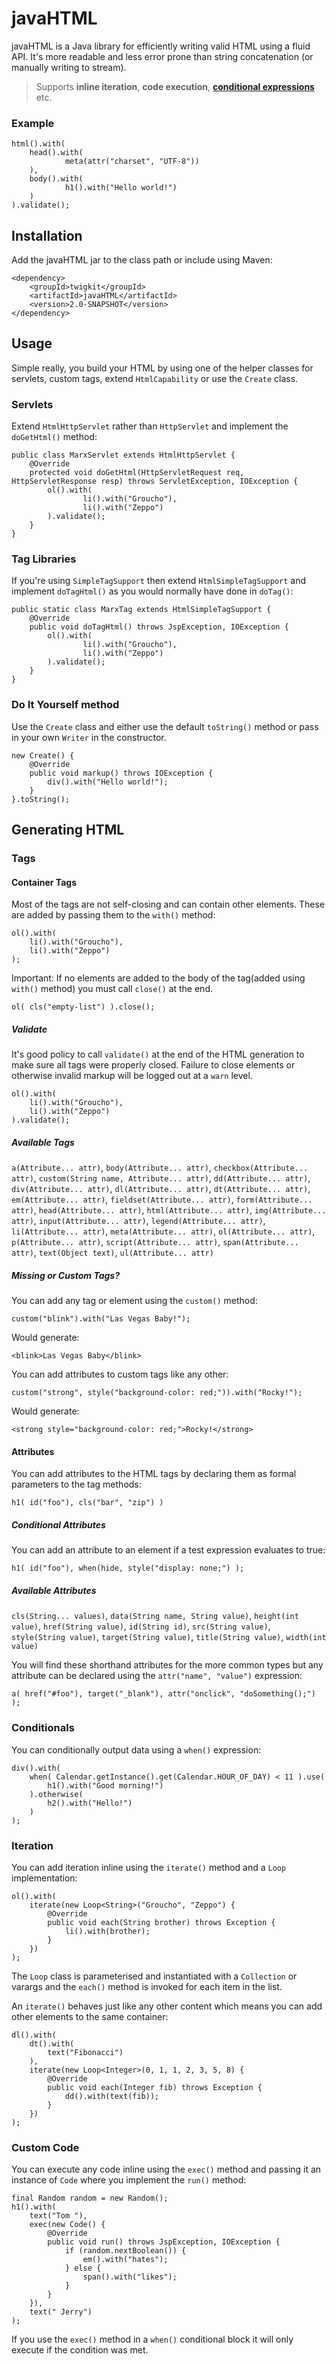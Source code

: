 # javaHTML
javaHTML is a Java library for efficiently writing valid HTML using a fluid API. It's more readable and less error prone than string concatenation (or manually writing to stream).

>Supports **inline iteration**, **code execution**, [**conditional expressions**](#conditionals) etc.

### Example

	html().with(
	    head().with(
	            meta(attr("charset", "UTF-8"))
	    ),
	    body().with(
	            h1().with("Hello world!")
	    )
	).validate();
	
## Installation
Add the javaHTML jar to the class path or include using Maven:

	<dependency>
		<groupId>twigkit</groupId>
	    <artifactId>javaHTML</artifactId>
	    <version>2.0-SNAPSHOT</version>
	</dependency>

## Usage
Simple really, you build your HTML by using one of the helper classes for servlets, custom tags, extend `HtmlCapability` or use the `Create` class.
	
### Servlets
Extend `HtmlHttpServlet` rather than `HttpServlet` and implement the `doGetHtml()` method:
	
	public class MarxServlet extends HtmlHttpServlet {
	    @Override
	    protected void doGetHtml(HttpServletRequest req, HttpServletResponse resp) throws ServletException, IOException {
	        ol().with(
	                li().with("Groucho"),
	                li().with("Zeppo")
	        ).validate();
	    }
	}

### Tag Libraries
If you're using `SimpleTagSupport` then extend `HtmlSimpleTagSupport` and implement `doTagHtml()` as you would normally have done in `doTag()`:

	public static class MarxTag extends HtmlSimpleTagSupport {
	    @Override
	    public void doTagHtml() throws JspException, IOException {
	        ol().with(
	                li().with("Groucho"),
	                li().with("Zeppo")
	        ).validate();
	    }
	}
	
### Do It Yourself method
Use the `Create` class and either use the default `toString()` method or pass in your own `Writer` in the constructor.

	new Create() {
    	@Override
	    public void markup() throws IOException {
        	div().with("Hello world!");
    	}
	}.toString();
	
## Generating HTML

### Tags

#### Container Tags
Most of the tags are not self-closing and can contain other elements. These are added by passing them to the `with()` method:

	ol().with(
		li().with("Groucho"),
		li().with("Zeppo")
	);
	
Important: If no elements are added to the body of the tag(added using `with()` method) you must call `close()` at the end.

	ol( cls("empty-list") ).close();

##### Validate
It's good policy to call `validate()` at the end of the HTML generation to make sure all tags were properly closed. Failure to close elements or otherwise invalid markup will be logged out at a `warn` level.

	ol().with(
		li().with("Groucho"),
		li().with("Zeppo")
	).validate();

##### Available Tags
`a(Attribute... attr)`, `body(Attribute... attr)`, `checkbox(Attribute... attr)`, `custom(String name, Attribute... attr)`, `dd(Attribute... attr)`, `div(Attribute... attr)`, `dl(Attribute... attr)`, `dt(Attribute... attr)`, `em(Attribute... attr)`, `fieldset(Attribute... attr)`, `form(Attribute... attr)`, `head(Attribute... attr)`, `html(Attribute... attr)`, `img(Attribute... attr)`, `input(Attribute... attr)`, `legend(Attribute... attr)`, `li(Attribute... attr)`, `meta(Attribute... attr)`, `ol(Attribute... attr)`, `p(Attribute... attr)`, `script(Attribute... attr)`, `span(Attribute... attr)`, `text(Object text)`, `ul(Attribute... attr)`

##### Missing or Custom Tags?
You can add any tag or element using the `custom()` method:

	custom("blink").with("Las Vegas Baby!");

Would generate:
	
`<blink>Las Vegas Baby</blink>`
	
You can add attributes to custom tags like any other:

	custom("strong", style("background-color: red;")).with("Rocky!");
	
Would generate:

`<strong style="background-color: red;">Rocky!</strong>`
	
#### Attributes
You can add attributes to the HTML tags by declaring them as formal parameters to the tag methods:

	h1( id("foo"), cls("bar", "zip") )
	
##### Conditional Attributes
You can add an attribute to an element if a test expression evaluates to true:

	h1( id("foo"), when(hide, style("display: none;") );
	
##### Available Attributes
`cls(String... values)`, `data(String name, String value)`, `height(int value)`, `href(String value)`, `id(String id)`, `src(String value)`, `style(String value)`, `target(String value)`, `title(String value)`, `width(int value)`
	
You will find these shorthand attributes for the more common types but any attribute can be declared using the `attr("name", "value")` expression:

	a( href("#foo"), target("_blank"), attr("onclick", "doSomething();") );

### Conditionals
You can conditionally output data using a `when()` expression:

	div().with(
	    when( Calendar.getInstance().get(Calendar.HOUR_OF_DAY) < 11 ).use(
			h1().with("Good morning!")
	    ).otherwise(
			h2().with("Hello!")
	    )
	);

### Iteration
You can add iteration inline using the `iterate()` method and a `Loop` implementation:

	ol().with(
	    iterate(new Loop<String>("Groucho", "Zeppo") {
	        @Override
	        public void each(String brother) throws Exception {
	            li().with(brother);
	        }
	    })
	);

The `Loop` class is parameterised and instantiated with a `Collection` or varargs and the `each()` method is invoked for each item in the list.

An `iterate()` behaves just like any other content which means you can add other elements to the same container:

	dl().with(
	    dt().with(
			text("Fibonacci")
	    ),
	    iterate(new Loop<Integer>(0, 1, 1, 2, 3, 5, 8) {
	        @Override
	        public void each(Integer fib) throws Exception {
	            dd().with(text(fib));
	        }
	    })
	);

### Custom Code
You can execute any code inline using the `exec()` method and passing it an instance of `Code` where you implement the `run()` method:

	final Random random = new Random();
	h1().with(
	    text("Tom "),
	    exec(new Code() {
	        @Override
	        public void run() throws JspException, IOException {
	            if (random.nextBoolean()) {
	                em().with("hates");
	            } else {
	                span().with("likes");
	            }
	        }
	    }),
	    text(" Jerry")
	);
	
If you use the `exec()` method in a `when()` conditional block it will only execute if the condition was met.